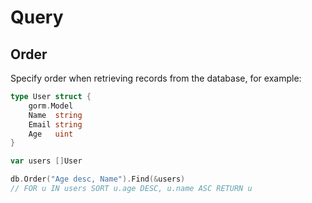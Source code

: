 # Query

## Order

Specify order when retrieving records from the database, for example:

```Go
type User struct {
	gorm.Model
	Name  string
	Email string
    Age   uint
}

var users []User

db.Order("Age desc, Name").Find(&users)
// FOR u IN users SORT u.age DESC, u.name ASC RETURN u
```